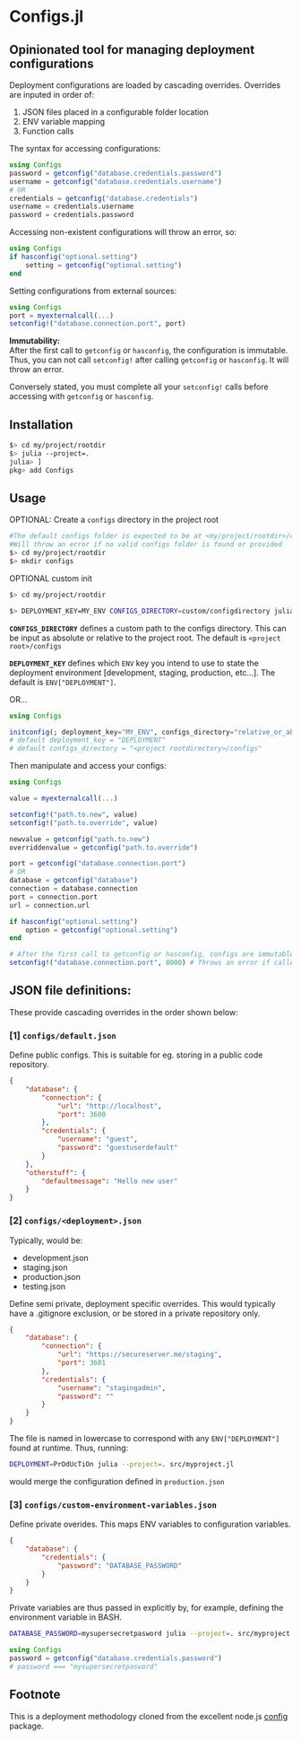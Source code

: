 # Configs.jl

## Opinionated tool for managing deployment configurations

Deployment configurations are loaded by cascading overrides.
Overrides are inputed in order of:
1. JSON files placed in a configurable folder location
2. ENV variable mapping
3. Function calls
  
The syntax for accessing configurations:
```julia
using Configs
password = getconfig("database.credentials.password")
username = getconfig("database.credentials.username")
# OR
credentials = getconfig("database.credentials")
username = credentials.username
password = credentials.password
```

Accessing non-existent configurations will throw an error, so:
```julia
using Configs
if hasconfig("optional.setting")
    setting = getconfig("optional.setting")
end
```
Setting configurations from external sources:
```julia
using Configs
port = myexternalcall(...)
setconfig!("database.connection.port", port)
```

**Immutability:**  
After the first call to ```getconfig``` or ```hasconfig```, the configuration is immutable. Thus, you can not call ```setconfig!``` after calling ```getconfig``` or ```hasconfig```. It will throw an error.

Conversely stated, you must complete all your ```setconfig!``` calls before accessing with ```getconfig``` or ```hasconfig```.

## Installation
```bash
$> cd my/project/rootdir
$> julia --project=.
julia> ]
pkg> add Configs
```
## Usage
OPTIONAL: Create a ```configs``` directory in the project root
```bash
#The default configs folder is expected to be at <my/project/rootdir>/configs.
#Will throw an error if no valid configs folder is found or provided
$> cd my/project/rootdir
$> mkdir configs
```
OPTIONAL custom init
```bash
$> cd my/project/rootdir

$> DEPLOYMENT_KEY=MY_ENV CONFIGS_DIRECTORY=custom/configdirectory julia --project=. src/project.jl
```
**```CONFIGS_DIRECTORY```** defines a custom path to the configs directory. This can be input as absolute or relative to the project root. The default is ```<project root>/configs```

**```DEPLOYMENT_KEY```** defines which ```ENV``` key you intend to use to state the deployment environment [development, staging, production, etc...]. The default is ```ENV["DEPLOYMENT"]```.

OR...
```julia
using Configs

initconfig(; deployment_key="MY_ENV", configs_directory="relative_or_absolute/custom/configdirectory") 
# default deployment_key = "DEPLOYMENT"
# default configs_directory = "<project rootdirectory>/configs"
```
Then manipulate and access your configs:
```julia
using Configs

value = myexternalcall(...)

setconfig!("path.to.new", value)
setconfig!("path.to.override", value)

newvalue = getconfig("path.to.new")
overriddenvalue = getconfig("path.to.override")

port = getconfig("database.connection.port")
# OR
database = getconfig("database")
connection = database.connection
port = connection.port
url = connection.url

if hasconfig("optional.setting")
    option = getconfig("optional.setting")
end

# After the first call to getconfig or hasconfig, configs are immutable, so:
setconfig!("database.connection.port", 8000) # Throws an error if called here
```

## JSON file definitions:

These provide cascading overrides in the order shown below: 

### [1] ```configs/default.json```
Define public configs. This is suitable for eg. storing in a public code repository.
```json
{
    "database": {
        "connection": {
            "url": "http://localhost",
            "port": 3600
        },
        "credentials": {
            "username": "guest",
            "password": "guestuserdefault"
        }
    },
    "otherstuff": {
        "defaultmessage": "Hello new user"
    }
}
```
### [2] ```configs/<deployment>.json```
Typically, would be:
- development.json
- staging.json
- production.json
- testing.json

Define semi private, deployment specific overrides. This would typically have a .gitignore exclusion, or be stored in a private repository only.


```json
{
    "database": {
        "connection": {
            "url": "https://secureserver.me/staging",
            "port": 3601
        },
        "credentials": {
            "username": "stagingadmin",
            "password": ""
        }
    }
}
```
The file is named in lowercase to correspond with any ```ENV["DEPLOYMENT"]``` found at runtime. Thus, running:
```bash
DEPLOYMENT=PrOdUcTiOn julia --project=. src/myproject.jl
```
would merge the configuration defined in ```production.json```

### [3] ```configs/custom-environment-variables.json```
Define private overides. This maps ENV variables to configuration variables.

```json
{
    "database": {
        "credentials": {
            "password": "DATABASE_PASSWORD"
        }
    }
}
```
Private variables are thus passed in explicitly by, for example, defining the environment variable in BASH.
```bash
DATABASE_PASSWORD=mysupersecretpasword julia --project=. src/myproject.jl
```
```julia
using Configs
password = getconfig("database.credentials.password")
# password === "mysupersecretpasword"
```

## Footnote
This is a deployment methodology cloned from the excellent node.js [config](https://www.npmjs.com/package/config) package.
